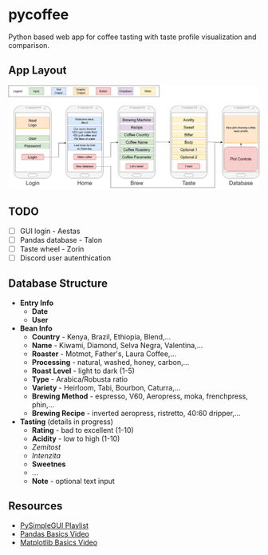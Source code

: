 # pycoffee
Python based web app for coffee tasting with taste profile visualization and comparison.

## App Layout

![layout](pycoffee-draft-v01.png)

## TODO

- [ ] GUI login - Aestas  
- [ ] Pandas database - Talon  
- [ ] Taste wheel - Zorin
- [ ] Discord user autenthication

## Database Structure

- **Entry Info**
  - **Date**
  - **User**
- **Bean Info**
  - **Country** - Kenya, Brazil, Ethiopia, Blend,...
  - **Name** - Kiwami, Diamond, Selva Negra, Valentina,...
  - **Roaster** - Motmot, Father's, Laura Coffee,...
  - **Processing** - natural, washed, honey, carbon,...
  - **Roast Level** - light to dark (1-5)
  - **Type** - Arabica/Robusta ratio
  - **Variety** - Heirloom, Tabi, Bourbon, Caturra,...
  - **Brewing Method** - espresso, V60, Aeropress, moka, frenchpress, phin,...
  - **Brewing Recipe** - inverted aeropress, ristretto, 40:60 dripper,...
- **Tasting** (details in progress)
  - **Rating** - bad to excellent (1-10)
  - **Acidity** - low to high (1-10)
  - _Zemitost_
  - _Intenzita_
  - **Sweetnes**
  - ...
  - **Note** - optional text input

## Resources

- [PySimpleGUI Playlist](https://youtube.com/playlist?list=PLl8dD0doyrvF1nLakJJ7sl8OX2YSHclqn)
- [Pandas Basics Video](https://youtu.be/vmEHCJofslg)
- [Matplotlib Basics Video](https://www.youtube.com/watch?v=DAQNHzOcO5A)
